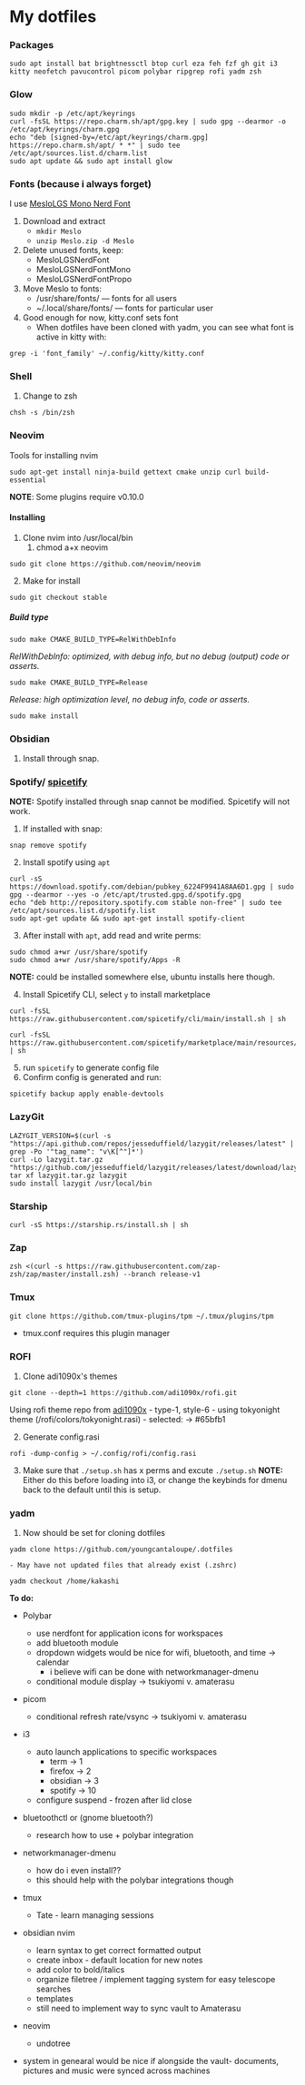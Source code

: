 # My dotfiles

### Packages
```
sudo apt install bat brightnessctl btop curl eza feh fzf gh git i3 kitty neofetch pavucontrol picom polybar ripgrep rofi yadm zsh
```
### Glow
```
sudo mkdir -p /etc/apt/keyrings
curl -fsSL https://repo.charm.sh/apt/gpg.key | sudo gpg --dearmor -o /etc/apt/keyrings/charm.gpg
echo "deb [signed-by=/etc/apt/keyrings/charm.gpg] https://repo.charm.sh/apt/ * *" | sudo tee /etc/apt/sources.list.d/charm.list
sudo apt update && sudo apt install glow
```

### Fonts (because i always forget)
I use [MesloLGS Mono Nerd Font](https://www.nerdfonts.com/font-downloads)
1. Download and extract
    - `mkdir Meslo`
    - `unzip Meslo.zip -d Meslo`
2. Delete unused fonts, keep:
    - MesloLGSNerdFont
    - MesloLGSNerdFontMono
    - MesloLGSNerdFontPropo
3. Move Meslo to fonts:
    - /usr/share/fonts/ — fonts for all users
    - ~/.local/share/fonts/ — fonts for particular user
4. Good enough for now, kitty.conf sets font
    - When dotfiles have been cloned with yadm, you can see what font is active in kitty with: 
```
grep -i 'font_family' ~/.config/kitty/kitty.conf
```
### Shell
1. Change to zsh
```
chsh -s /bin/zsh
```

### Neovim
Tools for installing nvim
```
sudo apt-get install ninja-build gettext cmake unzip curl build-essential
```
**NOTE**: Some plugins require v0.10.0

#### Installing
1. Clone nvim into /usr/local/bin
	1. chmod a+x neovim
```
sudo git clone https://github.com/neovim/neovim
```
2. Make for install
```
sudo git checkout stable
```
##### Build type
```
sudo make CMAKE_BUILD_TYPE=RelWithDebInfo
```
*RelWithDebInfo: optimized, *with* debug info, but no debug (output) code or asserts.*

```
sudo make CMAKE_BUILD_TYPE=Release
```
*Release: high optimization level, no debug info, code or asserts.*

```
sudo make install
```

### Obsidian
1. Install through snap.

### Spotify/ [spicetify](https://spicetify.app/docs/advanced-usage/installation/)
**NOTE:** Spotify installed through snap cannot be modified. Spicetify will not work.
1. If installed with snap:
```
snap remove spotify
```
2. Install spotify using `apt`
```
curl -sS https://download.spotify.com/debian/pubkey_6224F9941A8AA6D1.gpg | sudo gpg --dearmor --yes -o /etc/apt/trusted.gpg.d/spotify.gpg
echo "deb http://repository.spotify.com stable non-free" | sudo tee /etc/apt/sources.list.d/spotify.list
sudo apt-get update && sudo apt-get install spotify-client
```
3. After install with `apt`, add read and write perms:
```
sudo chmod a+wr /usr/share/spotify
sudo chmod a+wr /usr/share/spotify/Apps -R
```
**NOTE:** could be installed somewhere else, ubuntu installs here though. 

4. Install Spicetify CLI, select `y` to install marketplace
```
curl -fsSL https://raw.githubusercontent.com/spicetify/cli/main/install.sh | sh
```
```
curl -fsSL https://raw.githubusercontent.com/spicetify/marketplace/main/resources/install.sh | sh
```
5. run `spicetify` to generate config file
6. Confirm config is generated and run:
```
spicetify backup apply enable-devtools
```


### LazyGit
```
LAZYGIT_VERSION=$(curl -s "https://api.github.com/repos/jesseduffield/lazygit/releases/latest" | grep -Po '"tag_name": "v\K[^"]*')
curl -Lo lazygit.tar.gz "https://github.com/jesseduffield/lazygit/releases/latest/download/lazygit_${LAZYGIT_VERSION}_Linux_x86_64.tar.gz"
tar xf lazygit.tar.gz lazygit
sudo install lazygit /usr/local/bin
```

### Starship
```
curl -sS https://starship.rs/install.sh | sh
```

### Zap 
```
zsh <(curl -s https://raw.githubusercontent.com/zap-zsh/zap/master/install.zsh) --branch release-v1
```

### Tmux 
```
git clone https://github.com/tmux-plugins/tpm ~/.tmux/plugins/tpm
```
- tmux.conf requires this plugin manager

### ROFI
1. Clone adi1090x's themes
```
git clone --depth=1 https://github.com/adi1090x/rofi.git
```
Using rofi theme repo from [adi1090x](https://github.com/adi1090x/rofi)
    - type-1, style-6
    - using tokyonight theme (/rofi/colors/tokyonight.rasi)
        - selected: -> #65bfb1 

2. Generate config.rasi
```
rofi -dump-config > ~/.config/rofi/config.rasi
```
3. Make sure that `./setup.sh` has x perms and excute `./setup.sh`
**NOTE:** Either do this before loading into i3, or change the keybinds for dmenu back to the default until this is setup.

### yadm
1. Now should be set for cloning dotfiles
```
yadm clone https://github.com/youngcantaloupe/.dotfiles
```
    - May have not updated files that already exist (.zshrc)
```
yadm checkout /home/kakashi
```

**To do:**
- Polybar
	- use nerdfont for application icons for workspaces
    - add bluetooth module
    - dropdown widgets would be nice for wifi, bluetooth, and time -> calendar
        - i believe wifi can be done with networkmanager-dmenu
    - conditional module display -> tsukiyomi v. amaterasu
- picom
    - conditional refresh rate/vsync -> tsukiyomi v. amaterasu

- i3
  	- auto launch applications to specific workspaces
		- term -> 1 
		- firefox -> 2
		- obsidian -> 3
		- spotify -> 10
    - configure suspend - frozen after lid close
- bluetoothctl or (gnome bluetooth?)
    - research how to use + polybar integration
- networkmanager-dmenu
    - how do i even install??
    - this should help with the polybar integrations though
- tmux
    - Tate - learn managing sessions
- obsidian nvim
    - learn syntax to get correct formatted output
    - create inbox - default location for new notes
    - add color to bold/italics
    - organize filetree / implement tagging system for easy telescope searches
    - templates 
    - still need to implement way to sync vault to Amaterasu
- neovim
    - undotree

- system in genearal would be nice if alongside the vault- documents, pictures and music were synced across machines

